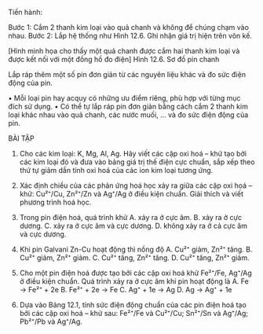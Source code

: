 Tiến hành:

Bước 1: Cắm 2 thanh kim loại vào quả chanh và không để chúng chạm vào nhau.
Bước 2: Lắp hệ thống như Hình 12.6. Ghi nhận giá trị hiện trên vôn kế.

[Hình minh họa cho thấy một quả chanh được cắm hai thanh kim loại và được kết nối với một đồng hồ đo điện]
Hình 12.6. Sơ đồ pin chanh

Lắp ráp thêm một số pin đơn giản từ các nguyên liệu khác và đo sức điện động của pin.

• Mỗi loại pin hay acquy có những ưu điểm riêng, phù hợp với từng mục đích sử dụng.
• Có thể tự lắp ráp pin đơn giản bằng cách cắm 2 thanh kim loại khác nhau vào quả chanh, các nước muối, ... và đo sức điện động của pin.

BÀI TẬP

1. Cho các kim loại: K, Mg, Al, Ag. Hãy viết các cặp oxi hoá – khử tạo bởi các kim loại đó và đưa vào bảng giá trị thế điện cực chuẩn, sắp xếp theo thứ tự giảm dần tính oxi hoá của các ion kim loại tương ứng.

2. Xác định chiều của các phản ứng hoá học xảy ra giữa các cặp oxi hoá – khử: Cu²⁺/Cu, Zn²⁺/Zn và Ag⁺/Ag ở điều kiện chuẩn. Giải thích và viết phương trình hoá học.

3. Trong pin điện hoá, quá trình khử
   A. xảy ra ở cực âm.
   B. xảy ra ở cực dương.
   C. xảy ra ở cực âm và cực dương.
   D. không xảy ra ở cả cực âm và cực dương.

4. Khi pin Galvani Zn-Cu hoạt động thì nồng độ
   A. Cu²⁺ giảm, Zn²⁺ tăng.
   B. Cu²⁺ giảm, Zn²⁺ giảm.
   C. Cu²⁺ tăng, Zn²⁺ tăng.
   D. Cu²⁺ tăng, Zn²⁺ giảm.

5. Cho một pin điện hoá được tạo bởi các cặp oxi hoá khử Fe²⁺/Fe, Ag⁺/Ag ở điều kiện chuẩn. Quá trình xảy ra ở cực âm khi pin hoạt động là
   A. Fe → Fe²⁺ + 2e
   B. Fe²⁺ + 2e → Fe
   C. Ag⁺ + 1e → Ag
   D. Ag → Ag⁺ + 1e

6. Dựa vào Bảng 12.1, tính sức điện động chuẩn của các pin điện hoá tạo bởi các cặp oxi hoá – khử sau: Fe²⁺/Fe và Cu²⁺/Cu; Sn²⁺/Sn và Ag⁺/Ag; Pb²⁺/Pb và Ag⁺/Ag.